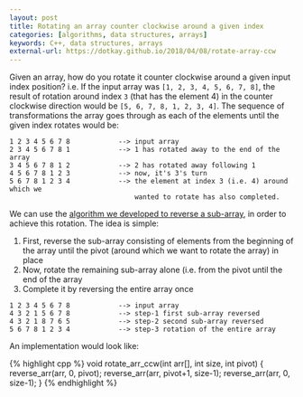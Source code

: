 ```yaml
---
layout: post
title: Rotating an array counter clockwise around a given index
categories: [algorithms, data structures, arrays]
keywords: C++, data structures, arrays
external-url: https://dotkay.github.io/2018/04/08/rotate-array-ccw
---
```


Given an array, how do you rotate it counter clockwise around a given input index position? i.e. If the input array was `[1, 2, 3, 4, 5, 6, 7, 8]`, the result of rotation around index `3` (that has the element 4) in the counter clockwise direction would be `[5, 6, 7, 8, 1, 2, 3, 4]`. The sequence of transformations the array goes through as each of the elements until the given index rotates would be:

```
1 2 3 4 5 6 7 8            --> input array
2 3 4 5 6 7 8 1            --> 1 has rotated away to the end of the array
3 4 5 6 7 8 1 2            --> 2 has rotated away following 1
4 5 6 7 8 1 2 3            --> now, it's 3's turn
5 6 7 8 1 2 3 4            --> the element at index 3 (i.e. 4) around which we
                               wanted to rotate has also completed.
```

We can use the [algorithm we developed to reverse a sub-array](https://dotkay.github.io/2018/04/05/reverse-a-subarray), in order to achieve this rotation. The idea is simple: 

1. First, reverse the sub-array consisting of elements from the beginning of the array until the pivot (around which we want to rotate the array) in place
2. Now, rotate the remaining sub-array alone (i.e. from the pivot until the end of the array
3. Complete it by reversing the entire array once

```
1 2 3 4 5 6 7 8            --> input array
4 3 2 1 5 6 7 8            --> step-1 first sub-array reversed
4 3 2 1 8 7 6 5            --> step-2 second sub-array reversed
5 6 7 8 1 2 3 4            --> step-3 rotation of the entire array 
```

An implementation would look like:

{% highlight cpp %}
void rotate_arr_ccw(int arr[], int size, int pivot)
{
  reverse_arr(arr, 0, pivot);
  reverse_arr(arr, pivot+1, size-1);
  reverse_arr(arr, 0, size-1);
}
{% endhighlight %}


